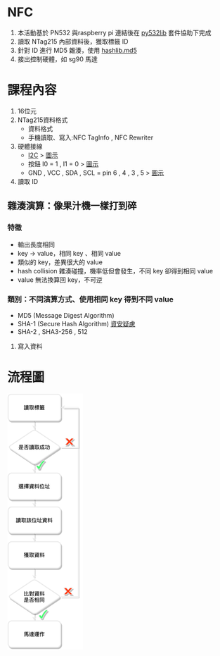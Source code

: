 # NFC
1. 本活動基於 PN532 與raspberry pi 連結後在 [py532lib](https://github.com/HubCityLabs/py532lib) 套件協助下完成
1. 讀取 NTag215 內部資料後，獲取標籤 ID
1. 針對 ID 進行 MD5 雜湊，使用 [hashlib.md5](https://github.com/pfalcon/pycopy-lib/tree/master/hashlib)
1. 接出控制硬體，如 sg90 馬達

# 課程內容
1. 16位元
1. NTag215資料格式
	* 資料格式
	* 手機讀取、寫入:NFC TagInfo ,  NFC Rewriter 
1. 硬體接線
	* [I2C](https://pinout.xyz) > [圖示](/pics/GPIO.png)
	* 按鈕 I0 = 1 , I1 = 0 > [圖示](/pics/I0I1.jpg)
	* GND , VCC , SDA , SCL = pin 6 , 4 , 3 , 5 > [圖示](/pics/pn532.jpg)
1. 讀取 ID
## 雜湊演算：像果汁機一樣打到碎
### 特徵
+ 輸出長度相同
+ key -> value，相同 key 、相同 value
+ 類似的 key，差異很大的 value
+ hash collision 雜湊碰撞，機率低但會發生，不同 key 卻得到相同 value
+ value 無法換算回 key，不可逆
### 類別：不同演算方式、使用相同 key 得到不同 value
+ MD5 (Message Digest Algorithm)
+ SHA-1 (Secure Hash Algorithm) [資安疑慮](https://zh.m.wikipedia.org/zh-tw/SHA家族)
+ SHA-2 , SHA3-256 , 512
1. 寫入資料
# 流程圖
![](/pics/workflow.png)